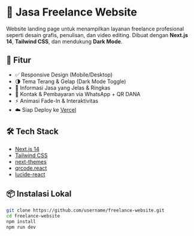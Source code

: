 # 💼 Jasa Freelance Website

Website landing page untuk menampilkan layanan freelance profesional seperti desain grafis, penulisan, dan video editing. Dibuat dengan **Next.js 14**, **Tailwind CSS**, dan mendukung **Dark Mode**.

## 🚀 Fitur

- ✅ Responsive Design (Mobile/Desktop)
- 🌗 Tema Terang & Gelap (Dark Mode Toggle)
- 🧾 Informasi Jasa yang Jelas & Ringkas
- 📱 Kontak & Pembayaran via WhatsApp + QR DANA
- ⚡ Animasi Fade-In & Interaktivitas
- ☁️ Siap Deploy ke [Vercel](https://vercel.com)

## 🛠️ Tech Stack

- [Next.js 14](https://nextjs.org/)
- [Tailwind CSS](https://tailwindcss.com/)
- [next-themes](https://github.com/pacocoursey/next-themes)
- [qrcode.react](https://github.com/zpao/qrcode.react)
- [lucide-react](https://lucide.dev/)

## 📦 Instalasi Lokal

```bash
git clone https://github.com/username/freelance-website.git
cd freelance-website
npm install
npm run dev
